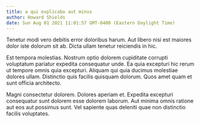 ```yaml
---
title: a qui explicabo aut minus
author: Howard Shields
date: Sun Aug 01 2021 11:01:57 GMT-0400 (Eastern Daylight Time)
---
```

Tenetur modi vero debitis error doloribus harum. Aut libero nisi est maiores dolor iste dolorum sit ab. Dicta ullam tenetur reiciendis in hic.

 Est tempora molestias. Nostrum optio dolorem cupiditate corrupti voluptatum pariatur expedita consequatur unde. Ea quia excepturi hic rerum ut tempore omnis quia excepturi. Aliquam qui quia ducimus molestiae dolores ullam. Distinctio quis facilis quisquam dolorum. Quos amet quam et sunt officia architecto.

 Magni consectetur dolorem. Dolores aperiam et. Expedita excepturi consequatur sunt dolorem esse dolorem laborum. Aut minima omnis ratione aut eos aut possimus sunt. Vel sapiente quas deleniti quae non distinctio facilis voluptates.